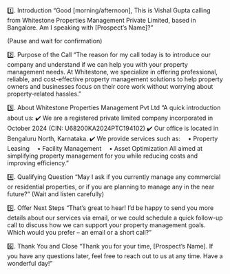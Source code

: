 1️⃣. Introduction
“Good [morning/afternoon],
This is Vishal Gupta calling from Whitestone Properties Management Private Limited, based in Bangalore.
Am I speaking with [Prospect’s Name]?”

(Pause and wait for confirmation)

2️⃣. Purpose of the Call
“The reason for my call today is to introduce our company and understand if we can help you with your property management needs.
At Whitestone, we specialize in offering professional, reliable, and cost-effective property management solutions to help property owners and businesses focus on their core work without worrying about property-related hassles.”

3️⃣. About Whitestone Properties Management Pvt Ltd
“A quick introduction about us:
✔️ We are a registered private limited company incorporated in October 2024 (CIN: U68200KA2024PTC194102)
✔️ Our office is located in Bengaluru North, Karnataka.
✔️ We provide services such as:
 • Property Leasing
 • Facility Management
 • Asset Optimization
All aimed at simplifying property management for you while reducing costs and improving efficiency.”

4️⃣. Qualifying Question
“May I ask if you currently manage any commercial or residential properties, or if you are planning to manage any in the near future?”
(Wait and listen carefully)

5️⃣. Offer Next Steps
“That’s great to hear!
I’d be happy to send you more details about our services via email, or we could schedule a quick follow-up call to discuss how we can support your property management goals.
Which would you prefer – an email or a short call?”

6️⃣. Thank You and Close
“Thank you for your time, [Prospect’s Name].
If you have any questions later, feel free to reach out to us at any time.
Have a wonderful day!”